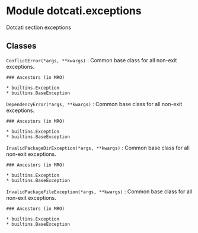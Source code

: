 Module dotcati.exceptions
=========================
Dotcati section exceptions

Classes
-------

`ConflictError(*args, **kwargs)`
:   Common base class for all non-exit exceptions.

    ### Ancestors (in MRO)

    * builtins.Exception
    * builtins.BaseException

`DependencyError(*args, **kwargs)`
:   Common base class for all non-exit exceptions.

    ### Ancestors (in MRO)

    * builtins.Exception
    * builtins.BaseException

`InvalidPackageDirException(*args, **kwargs)`
:   Common base class for all non-exit exceptions.

    ### Ancestors (in MRO)

    * builtins.Exception
    * builtins.BaseException

`InvalidPackageFileException(*args, **kwargs)`
:   Common base class for all non-exit exceptions.

    ### Ancestors (in MRO)

    * builtins.Exception
    * builtins.BaseException